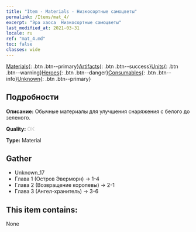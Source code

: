 ```yaml
---
title: "Item - Materials - Низкосортные самоцветы"
permalink: /Items/mat_4/
excerpt: "Эра хаоса  Низкосортные самоцветы"
last_modified_at: 2021-03-31
locale: ru
ref: "mat_4.md"
toc: false
classes: wide
---
```

 [Materials](/ru/Items/){: .btn .btn--primary}[Artifacts](/ru/Items/Artifacts/){: .btn .btn--success}[Units](/ru/Items/Units/){: .btn .btn--warning}[Heroes](/ru/Items/Heroes/){: .btn .btn--danger}[Consumables](/ru/Items/Consumables/){: .btn .btn--info}[Unknown](/ru/Items/Unknown/){: .btn .btn--primary}

## Подробности
 **Описание:** Обычные материалы для улучшения снаряжения c белого до зеленого.

 **Quality:** <span style="color: #C0C0C0">OK</span>

 **Type:** Material

## Gather

*    Unknown_17 
*    Глава 1 (Остров Эверморн) -> 1-4 
*    Глава 2 (Возвращение королевы) -> 2-1 
*    Глава 3 (Ангел-хранитель) -> 3-6 

## This item contains:

  None

